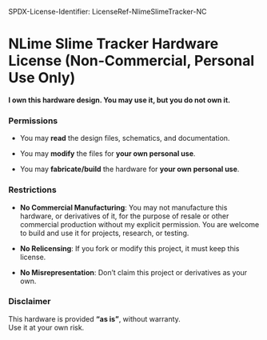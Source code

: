 SPDX-License-Identifier: LicenseRef-NlimeSlimeTracker-NC

# NLime Slime Tracker Hardware License (Non-Commercial, Personal Use Only)

**I own this hardware design. You may use it, but you do not own it.**

### Permissions

-   You may **read** the design files, schematics, and documentation.
    
-   You may **modify** the files for **your own personal use**.
    
-   You may **fabricate/build** the hardware for **your own personal use**.
    

### Restrictions

-   **No Commercial Manufacturing**: You may not manufacture this hardware, or derivatives of it, for the purpose of resale or other commercial production without my explicit permission. You are welcome to build and use it for projects, research, or testing.
    
-   **No Relicensing**: If you fork or modify this project, it must keep this license.
    
-   **No Misrepresentation**: Don’t claim this project or derivatives as your own.
    

### Disclaimer

This hardware is provided **“as is”**, without warranty.  
Use it at your own risk.

